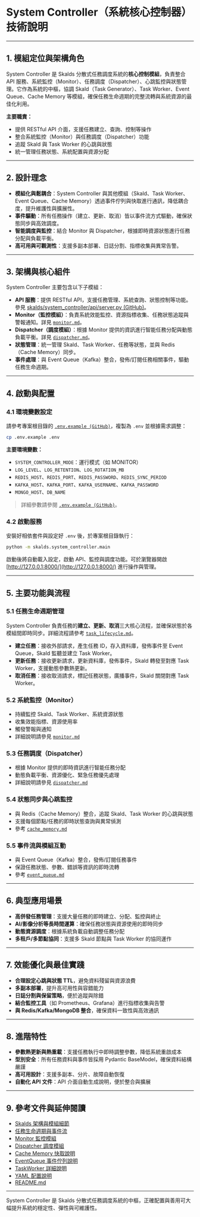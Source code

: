 # System Controller（系統核心控制器）技術說明

---

## 1. 模組定位與架構角色

System Controller 是 Skalds 分散式任務調度系統的**核心控制模組**，負責整合 API 服務、系統監控（Monitor）、任務調度（Dispatcher）、心跳監控與狀態管理。它作為系統的中樞，協調 Skald（Task Generator）、Task Worker、Event Queue、Cache Memory 等模組，確保任務生命週期的完整流轉與系統資源的最佳化利用。

**主要職責：**
- 提供 RESTful API 介面，支援任務建立、查詢、控制等操作
- 整合系統監控（Monitor）與任務調度（Dispatcher）功能
- 追蹤 Skald 與 Task Worker 的心跳與狀態
- 統一管理任務狀態、系統配置與資源分配

---

## 2. 設計理念

- **模組化與鬆耦合**：System Controller 與其他模組（Skald、Task Worker、Event Queue、Cache Memory）透過事件佇列與快取進行通訊，降低耦合度，提升維護性與擴展性。
- **事件驅動**：所有任務操作（建立、更新、取消）皆以事件流方式驅動，確保狀態同步與高效調度。
- **智能調度與監控**：結合 Monitor 與 Dispatcher，根據即時資源狀態進行任務分配與負載平衡。
- **高可用與可觀測性**：支援多副本部署、日誌分割、指標收集與異常告警。

---

## 3. 架構與核心組件

System Controller 主要包含以下子模組：

- **API 服務**：提供 RESTful API，支援任務管理、系統查詢、狀態控制等功能。參見 [skalds/system_controller/api/server.py (GitHub)](https://github.com/JiHungLin/skalds/blob/main/skalds/system_controller/api/server.py)。
- **Monitor（監控模組）**：負責系統效能監控、資源指標收集、任務狀態追蹤與警報通知。詳見 [`monitor.md`](./monitor.md)。
- **Dispatcher（調度模組）**：根據 Monitor 提供的資訊進行智能任務分配與動態負載平衡。詳見 [`dispatcher.md`](./dispatcher.md)。
- **狀態管理**：統一管理 Skald、Task Worker、任務等狀態，並與 Redis（Cache Memory）同步。
- **事件處理**：與 Event Queue（Kafka）整合，發佈/訂閱任務相關事件，驅動任務生命週期。

---

## 4. 啟動與配置

### 4.1 環境變數設定

請參考專案根目錄的 [`.env.example (GitHub)`](https://github.com/JiHungLin/skalds/blob/main/.env.example)，複製為 `.env` 並根據需求調整：

```bash
cp .env.example .env
```

**主要環境變數：**
- `SYSTEM_CONTROLLER_MODE`：運行模式（如 MONITOR）
- `LOG_LEVEL`、`LOG_RETENTION`、`LOG_ROTATION_MB`
- `REDIS_HOST`、`REDIS_PORT`、`REDIS_PASSWORD`、`REDIS_SYNC_PERIOD`
- `KAFKA_HOST`、`KAFKA_PORT`、`KAFKA_USERNAME`、`KAFKA_PASSWORD`
- `MONGO_HOST`、`DB_NAME`

> 詳細參數請參閱 [`.env.example (GitHub)`](https://github.com/JiHungLin/skalds/blob/main/.env.example)。

### 4.2 啟動服務

安裝好相依套件與設定好 `.env` 後，於專案根目錄執行：

```bash
python -m skalds.system_controller.main
```

啟動後將自動載入設定，啟動 API、監控與調度功能。可於瀏覽器開啟 [http://127.0.0.1:8000/](http://127.0.0.1:8000/) 進行操作與管理。

---

## 5. 主要功能與流程

### 5.1 任務生命週期管理

System Controller 負責任務的**建立、更新、取消**三大核心流程，並確保狀態於各模組間即時同步。詳細流程請參考 [`task_lifecycle.md`](../task_lifecycle.md)。

- **建立任務**：接收外部請求，產生任務 ID，存入資料庫，發佈事件至 Event Queue，Skald 監聽並建立 Task Worker。
- **更新任務**：接收更新請求，更新資料庫，發佈事件，Skald 轉發至對應 Task Worker，支援動態參數熱更新。
- **取消任務**：接收取消請求，標記任務狀態，廣播事件，Skald 關閉對應 Task Worker。

### 5.2 系統監控（Monitor）

- 持續監控 Skald、Task Worker、系統資源狀態
- 收集效能指標、資源使用率
- 觸發警報與通知
- 詳細說明請參見 [`monitor.md`](./monitor.md)

### 5.3 任務調度（Dispatcher）

- 根據 Monitor 提供的即時資訊進行智能任務分配
- 動態負載平衡、資源優化、緊急任務優先處理
- 詳細說明請參見 [`dispatcher.md`](./dispatcher.md)

### 5.4 狀態同步與心跳監控

- 與 Redis（Cache Memory）整合，追蹤 Skald、Task Worker 的心跳與狀態
- 支援每個節點/任務的即時狀態查詢與異常偵測
- 參考 [`cache_memory.md`](../cache_memory.md)

### 5.5 事件流與模組互動

- 與 Event Queue（Kafka）整合，發佈/訂閱任務事件
- 保證任務狀態、參數、錯誤等資訊的即時流轉
- 參考 [`event_queue.md`](../event_queue.md)

---

## 6. 典型應用場景

- **高併發任務管理**：支援大量任務的即時建立、分配、監控與終止
- **AI/影像分析等長時間運算**：確保任務狀態與資源使用的即時同步
- **動態資源調度**：根據系統負載自動調整任務分配
- **多租戶/多節點協同**：支援多 Skald 節點與 Task Worker 的協同運作

---

## 7. 效能優化與最佳實踐

- **合理設定心跳與狀態 TTL**，避免資料殘留與資源浪費
- **多副本部署**，提升高可用性與容錯能力
- **日誌分割與保留策略**，便於追蹤與除錯
- **結合監控工具**（如 Prometheus、Grafana）進行指標收集與告警
- **與 Redis/Kafka/MongoDB 整合**，確保資料一致性與高效通訊

---

## 8. 進階特性

- **參數熱更新與熱重載**：支援任務執行中即時調整參數，降低系統重啟成本
- **型別安全**：所有任務資料與事件皆採用 Pydantic BaseModel，確保資料結構嚴謹
- **高可用設計**：支援多副本、分片、故障自動恢復
- **自動化 API 文件**：API 介面自動生成說明，便於整合與擴展

---

## 9. 參考文件與延伸閱讀

- [Skalds 架構與模組細節](../intro.md)
- [任務生命週期與事件流](../task_lifecycle.md)
- [Monitor 監控模組](./monitor.md)
- [Dispatcher 調度模組](./dispatcher.md)
- [Cache Memory 快取說明](../cache_memory.md)
- [EventQueue 事件佇列說明](../event_queue.md)
- [TaskWorker 詳細說明](../task_worker.md)
- [YAML 配置說明](../yaml_config.md)
- [README.md](../../../README.md)

---

System Controller 是 Skalds 分散式任務調度系統的中樞，正確配置與善用可大幅提升系統的穩定性、彈性與可維護性。